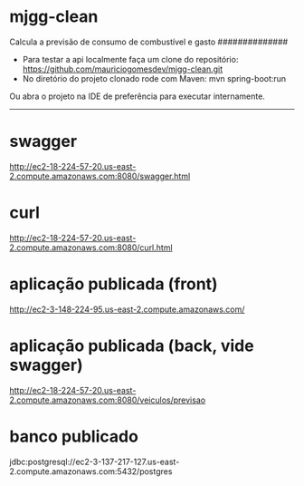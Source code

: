# mjgg-clean
Calcula a previsão de consumo de combustível e gasto
##############

- Para testar a api localmente faça um clone do repositório: https://github.com/mauriciogomesdev/mjgg-clean.git
- No diretório do projeto clonado rode com Maven: mvn spring-boot:run

Ou abra o projeto na IDE de preferência para executar internamente.

_________________________________________________________________________________
# swagger
http://ec2-18-224-57-20.us-east-2.compute.amazonaws.com:8080/swagger.html

# curl
http://ec2-18-224-57-20.us-east-2.compute.amazonaws.com:8080/curl.html

# aplicação publicada (front)
http://ec2-3-148-224-95.us-east-2.compute.amazonaws.com/

# aplicação publicada (back, vide swagger)
http://ec2-18-224-57-20.us-east-2.compute.amazonaws.com:8080/veiculos/previsao

# banco publicado
jdbc:postgresql://ec2-3-137-217-127.us-east-2.compute.amazonaws.com:5432/postgres
